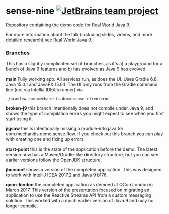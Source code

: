 # sense-nine [![JetBrains team project](http://jb.gg/badges/team.svg)](https://confluence.jetbrains.com/display/ALL/JetBrains+on+GitHub)

Repository containing the demo code for Real World Java 9.  

For more information about the talk (including slides, videos, and more detailed research) see [Real World Java 9](https://trishagee.com/presentations/real_world_java_9/).

### Branches
This has a slightly complicated set of branches, as it's a) a playground for a bunch of Java 9 features and b) has evolved as Java 9 has evolved.

**main** Fully working app. All services run, as does the UI. Uses Gradle 6.8, Java 15.0.1 and JavaFX 15.0.1. The UI only runs from the Gradle command line (not via IntelliJ IDEA's runner) via

    ./gradlew com.mechanitis.demo.sense.client:run

**broken-j9** this branch intentionally does not compile under Java 9, and shows the type of compilation errors you might expect to see when you first start using it.

**jigsaw** this is intentionally missing a module-info.java for com.mechanitis.demo.sense.flow. If you check out this branch you can play with creating one and fixing up errors.

**start-point** this is the state of the application before the demo.  The latest version now has a Maven/Gradle-like directory structure, but you can see earlier versions follow the OpenJDK structure.

**jbcnconf** shows a version of the completed application. This was designed to work with IntelliJ IDEA 2017.2 and Java 9 b176.

**qcon-london** the completed application as demoed at QCon London in March 2017.  This version of the presentation focused on migrating an application to use the Reactive Streams API from a custom messaging solution.  This worked with a much earlier version of Java 9 and may no longer compile.

